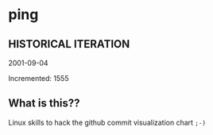 # ping

## HISTORICAL ITERATION
2001-09-04

Incremented: 1555

## What is this?? 
Linux skills to hack the github commit visualization chart `;-)`

